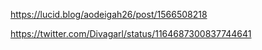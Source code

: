 https://lucid.blog/aodeigah26/post/1566508218


https://twitter.com/Divagarl/status/1164687300837744641
